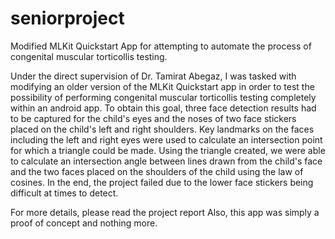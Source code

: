 # seniorproject
Modified MLKit Quickstart App for attempting to automate the process of congenital muscular torticollis testing.

Under the direct supervision of Dr. Tamirat Abegaz, I was tasked with modifying an older version of the MLKit Quickstart app in order to test the possibility of performing congenital muscular torticollis testing completely within an android app. To obtain this goal, three face detection results had to be captured for the child's eyes and the noses of two face stickers placed on the child's left and right shoulders. Key landmarks on the faces including the left and right eyes were used to calculate an intersection point for which a triangle could be made. Using the triangle created, we were able to calculate an intersection angle between lines drawn from the child's face and the two faces placed on the shoulders of the child using the law of cosines. In the end, the project failed due to the lower face stickers being difficult at times to detect.

For more details, please read the project report
Also, this app was simply a proof of concept and nothing more. 

